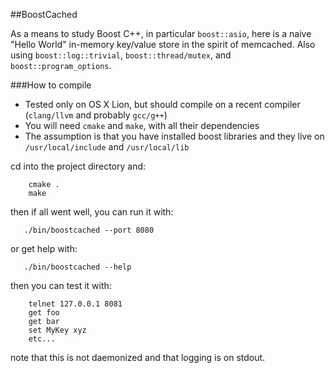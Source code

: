 ##BoostCached

As a means to study Boost C++, in particular `boost::asio`, here is a naive "Hello World" in-memory key/value store in the spirit of memcached. Also using `boost::log::trivial`, `boost::thread/mutex`, and `boost::program_options`.

###How to compile

* Tested only on OS X Lion, but should compile on a recent compiler (`clang/llvm` and probably `gcc/g++`)
* You will need `cmake` and `make`, with all their dependencies
* The assumption is that you have installed boost libraries and they live on `/usr/local/include` and `/usr/local/lib`

cd into the project directory and:

        cmake .
        make

then if all went well, you can run it with:

       ./bin/boostcached --port 8080

or get help with:

       ./bin/boostcached --help

then you can test it with:

	    telnet 127.0.0.1 8081
	    get foo
	    get bar
	    set MyKey xyz
	    etc...

note that this is not daemonized and that logging is on stdout.
